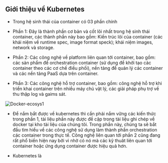 ## Giới thiệu về Kubernetes

- Trong hệ sinh thái của container có 03 phần chính

 - Phần 1: Đây là thành phần cơ bản và cốt lõi nhất trong hệ sinh thái container, các thành phần này bao gồm: Kiến trúc lõi của container (các khái niệm về runtime spec, image format speck); khái niệm images, network và storage.
 - Phần 2: Các công nghệ về platform liên quan tới container, bao gồm: các sản phẩm để orchestration container (sử dụng để khởi tạo các container theo các cơ chế điều phối), nền tảng để quản lý các container và các nền tảng PaaS dựa trên container.
 - Phần 3: Các công nghệ hỗ trợ container, bao gồm: công nghệ hỗ trợ khi triển khai container trên nhiều máy chủ vật lý, các giải pháp phụ trợ về thu thập log và gaims sát.
 
![Docker-ecosys1](../images/Docker-ecosys1.png)
 
- Để nắm bắt được về kubernetes thì cần phải nắm vững  các kiến thức trong phần 1, tài liệu phần này được đề cập trong tài liệu ghi chép về docker tại kho tài liệu của chúng tôi. Trong phần này, chúng ta sẽ bắt đầu tìm hiểu về các công nghệ sử dụng làm thành phần orchestration các container trong thực tế. Công nghệ liên quan tới phần 2 cũng đang rất phổ biến hiện nay bởi vì nhờ có nó mà các kỹ thuât liên quan tới container hoặc ứng dụng container được hiệu quả hơn.

- Kubernetes là 


